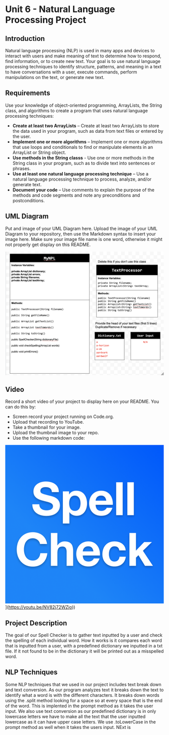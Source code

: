 # Unit 6 - Natural Language Processing Project

## Introduction

Natural language processing (NLP) is used in many apps and devices to interact with users and make meaning of text to determine how to respond, find information, or to create new text. Your goal is to use natural language processing techniques to identify structure, patterns, and meaning in a text to have conversations with a user, execute commands, perform manipulations on the text, or generate new text.

## Requirements

Use your knowledge of object-oriented programming, ArrayLists, the String class, and algorithms to create a program that uses natural language processing techniques:

- **Create at least two ArrayLists** – Create at least two ArrayLists to store the data used in your program, such as data from text files or entered by the user.
- **Implement one or more algorithms** – Implement one or more algorithms that use loops and conditionals to find or manipulate elements in an ArrayList or String object.
- **Use methods in the String classs** - Use one or more methods in the String class in your program, such as to divide text into sentences or phrases.
- **Use at least one natural language processing technique** – Use a natural language processing technique to process, analyze, and/or generate text.
- **Document your code** – Use comments to explain the purpose of the methods and code segments and note any preconditions and postconditions.

## UML Diagram

Put and image of your UML Diagram here. Upload the image of your UML Diagram to your repository, then use the Markdown syntax to insert your image here. Make sure your image file name is one word, otherwise it might not properly get display on this README.

![UML Diagram for my project](UML.png)

## Video

Record a short video of your project to display here on your README. You can do this by:

- Screen record your project running on Code.org.
- Upload that recording to YouTube.
- Take a thumbnail for your image.
- Upload the thumbnail image to your repo.
- Use the following markdown code:

[![Thumbnail for my projet](Thumbnail.png)]([https://youtu.be/NV82j72WZjo)](https://youtu.be/NV82j72WZjo))

## Project Description

The goal of our Spell Checker is to gather text inputted by a user and check the spelling of each individual word. How it works is it compares each word that is inputted from a user, with a predefined dictionary we inputted in a txt file. If it not found to be in the dictionary it will be printed out as a misspelled word. 

## NLP Techniques

Some NLP techniques that we used in our project includes text break down  and text conversion. As our program analyzes text it breaks down the text to identify what a word is with the different characters. It breaks down words using the .split method looking for a space so at every space that is the end of the word. This is implented in the prompt method as it takes the user input. We also use text conversion as our predefined dictionary is in only lowercase letters we have to make all the text that the user inputted lowercase as it can have upper case letters. We use .toLowerCase in the prompt method as well when it takes the users input. NExt is 